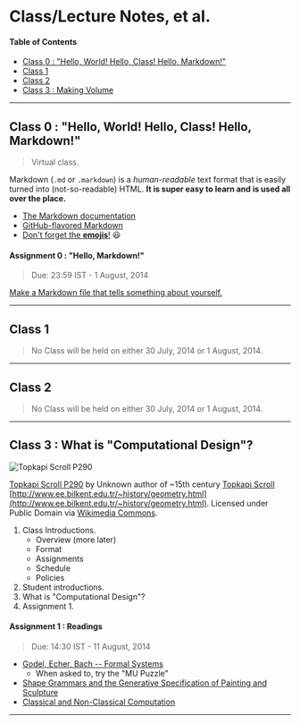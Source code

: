 # Class/Lecture Notes, et al.

#### Table of Contents

- [Class 0 : "Hello, World!  Hello, Class!  Hello, Markdown!"](#user-content-class-0--hello-world--hello-class--hello-markdown)
- [Class 1](#user-content-class-1)
- [Class 2](#user-content-class-2)
- [Class 3 : Making Volume](#user-content-class-3--what-is-computational-design)

---

## Class 0 : "Hello, World!  Hello, Class!  Hello, Markdown!"

> Virtual class.

Markdown (```.md``` or ```.markdown```) is a *human-readable* text format that is easily turned into (not-so-readable) HTML.  **It is super easy to learn and is used all over the place.**

* [The Markdown documentation](http://daringfireball.net/projects/markdown/)
* [GitHub-flavored Markdown](https://guides.github.com/features/mastering-markdown/)
* [Don't forget the **emojis**!](http://www.emoji-cheat-sheet.com/) :smiley:

#### Assignment 0 : "Hello, Markdown!"

> Due: 23:59 IST - 1 August, 2014

[Make a Markdown file that tells something about yourself.](Content/assignment0.md)

---

## Class 1

> No Class will be held on either 30 July, 2014 or 1 August, 2014.

---

## Class 2

> No Class will be held on either 30 July, 2014 or 1 August, 2014.

---

## Class 3 : What is "Computational Design"?

![Topkapi Scroll P290](http://upload.wikimedia.org/wikipedia/commons/5/5b/Topkapi_Scroll_P290.JPG)  

[Topkapi Scroll P290](http://upload.wikimedia.org/wikipedia/commons/5/5b/Topkapi_Scroll_P290.JPG) by Unknown author of ~15th century [Topkapi Scroll](//en.wikipedia.org/wiki/Topkapi_Scroll) [http://www.ee.bilkent.edu.tr/~history/geometry.html](http://www.ee.bilkent.edu.tr/~history/geometry.html).  Licensed under Public Domain via [Wikimedia Commons](//commons.wikimedia.org/wiki/).  

1. Class Introductions.  
    * Overview (more later)
    * Format
    * Assignments
    * Schedule
    * Policies
2. Student introductions.  
3. What is "Computational Design"?  
4. Assignment 1.

#### Assignment 1 : Readings

> Due: 14:30 IST - 11 August, 2014

* [Godel, Echer, Bach -- Formal Systems](Content/TheMU-Puzzle.pdf)
    * When asked to, try the "MU Puzzle"
* [Shape Grammars and the Generative Specification of Painting and Sculpture](Content/ShapeGrammarsAndTheGenerativeSpecificationOfPaintingAndSculpture.pdf)
* [Classical and Non-Classical Computation](Content/ClassicalAndNonClassicalComputation.pdf)

---
